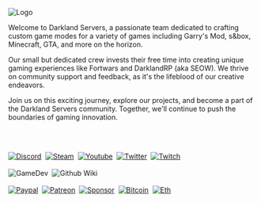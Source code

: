 ![Logo](https://i.imgur.com/u3JrtyQ.png)

Welcome to Darkland Servers, a passionate team dedicated to crafting custom game modes for a variety of games including Garry's Mod, s&box, Minecraft, GTA, and more on the horizon.

Our small but dedicated crew invests their free time into creating unique gaming experiences like Fortwars and DarklandRP (aka SEOW). We thrive on community support and feedback, as it's the lifeblood of our creative endeavors.

Join us on this exciting journey, explore our projects, and become a part of the Darkland Servers community. Together, we'll continue to push the boundaries of gaming innovation.

<br>
<br>

[![Discord](https://img.shields.io/badge/Discord-5865F2.svg?style=for-the-badge&logo=Discord&logoColor=white)](https://discord.gg/vD5vytdgwU)&nbsp;
[![Steam](https://img.shields.io/badge/Steam-000000.svg?style=for-the-badge&logo=Steam&logoColor=white)](https://steamcommunity.com/groups/DarklandServers)&nbsp;
[![Youtube](https://img.shields.io/badge/YouTube-FF0000.svg?style=for-the-badge&logo=YouTube&logoColor=white)](#)&nbsp;
[![Twitter](https://img.shields.io/badge/Twitter-1D9BF0.svg?style=for-the-badge&logo=Twitter&logoColor=white)](#)&nbsp;
[![Twitch](https://img.shields.io/badge/Twitch-9146FF.svg?style=for-the-badge&logo=Twitch&logoColor=white)](#)&nbsp;
<br>
<br>
![GameDev](https://img.shields.io/badge/Game%20Developer-E60012.svg?style=for-the-badge&logo=Game-Developer&logoColor=white)&nbsp;
![Github Wiki](https://img.shields.io/badge/GitHub%20Pages-222222.svg?style=for-the-badge&logo=GitHub-Pages&logoColor=white)&nbsp;
<br>
<br>
[![Paypal](https://img.shields.io/badge/PayPal-00457C.svg?style=for-the-badge&logo=PayPal&logoColor=white)](#)&nbsp;
[![Patreon](https://img.shields.io/badge/Patreon-FF424D.svg?style=for-the-badge&logo=Patreon&logoColor=white)](#)&nbsp;
[![Sponsor](https://img.shields.io/badge/GitHub%20Sponsors-EA4AAA.svg?style=for-the-badge&logo=GitHub-Sponsors&logoColor=white)](#)&nbsp;
[![Bitcoin](https://img.shields.io/badge/Bitcoin-F7931A.svg?style=for-the-badge&logo=Bitcoin&logoColor=white)](#)&nbsp;
[![Eth](https://img.shields.io/badge/Ethereum-3C3C3D.svg?style=for-the-badge&logo=Ethereum&logoColor=white)](#)&nbsp;


